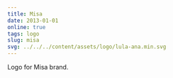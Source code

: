 ```yaml
---
title: Misa
date: 2013-01-01
online: true
tags: logo
slug: misa
svg: ../../../content/assets/logo/lula-ana.min.svg
---
```


Logo for Misa brand.
